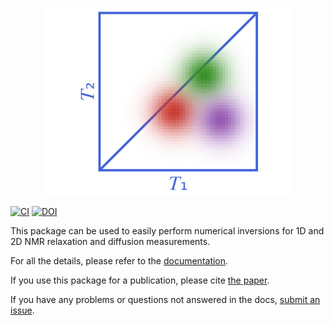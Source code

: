 <p align="center">
    <img width=400 src="./logo/logo.svg"/>
</p>

[![CI](https://github.com/aris-mav/NMRInversions.jl/actions/workflows/CI.yml/badge.svg)](https://github.com/aris-mav/NMRInversions.jl/actions/workflows/CI.yml)
[![DOI](https://joss.theoj.org/papers/10.21105/joss.07745/status.svg)](https://doi.org/10.21105/joss.07745)

This package can be used to easily perform numerical inversions for 1D and 2D NMR relaxation and diffusion measurements.

For all the details, please refer to the [documentation](https://aris-mav.github.io/NMRInversions.jl).

If you use this package for a publication, please cite [the paper](https://doi.org/10.21105/joss.07745). 

If you have any problems or questions not answered in the docs, [submit an issue](https://github.com/aris-mav/NMRInversions.jl/issues).


